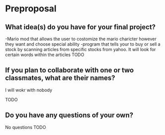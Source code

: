 # Preproposal

## What idea(s) do you have for your final project?
-Mario mod that allows the user to costomize the mario charicter however they want and choose special ability
-program that tells your to buy or sell a stock by scanning articles from specific stocks from yahoo. It will look for certain words within the articles
TODO

## If you plan to collaborate with one or two classmates, what are their names?
I will wokr with nobody 


TODO

## Do you have any questions of your own?
No questions
TODO
